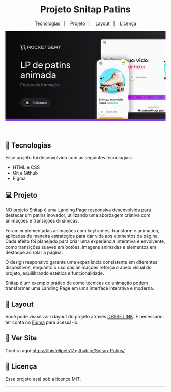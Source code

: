 <h1 align="center"> Projeto Snitap Patins </h1>

<p align="center">
</p>

<p align="center">
  <a href="#-tecnologias">Tecnologias</a>&nbsp;&nbsp;&nbsp;|&nbsp;&nbsp;&nbsp;
  <a href="#-projeto">Projeto</a>&nbsp;&nbsp;&nbsp;|&nbsp;&nbsp;&nbsp;
  <a href="#-layout">Layout</a>&nbsp;&nbsp;&nbsp;|&nbsp;&nbsp;&nbsp;
  <a href="#memo-licença">Licença</a>
</p>

<p align="center">
  <img alt="projeto DevLinks" src="./assets/Thumbnail-projeto.png">
</p>

<br>

## 🚀 Tecnologias

Esse projeto foi desenvolvido com as seguintes tecnologias:

- HTML e CSS
- Git e Github
- Figma

## 💻 Projeto

NO projeto Snitap é uma Landing Page responsiva desenvolvida para destacar um patins inovador, utilizando uma abordagem criativa com animações e transições dinâmicas.

Foram implementadas animações com keyframes, transform e animation, aplicadas de maneira estratégica para dar vida aos elementos da página. Cada efeito foi planejado para criar uma experiência interativa e envolvente, como transições suaves em botões, imagens animadas e elementos em destaque ao rolar a página.

O design responsivo garante uma experiência consistente em diferentes dispositivos, enquanto o uso das animações reforça o apelo visual do projeto, equilibrando estética e funcionalidade.

Snitap é um exemplo prático de como técnicas de animação podem transformar uma Landing Page em uma interface interativa e moderna.

## 🔖 Layout

Você pode visualizar o layout do projeto através [DESSE LINK](<https://www.figma.com/design/LXYq1iBnnOqxKSEdfWTEt4/LP-de-patins-animada-(Community)?m=auto&t=9j6XVdr3mRSktHCh-6>). É necessário ter conta no [Figma](https://figma.com) para acessá-lo.

## 🌌 Ver Site

Confira aqui:https://luisfelipets17.github.io/Snitap-Patins/

## 📝 Licença

Esse projeto está sob a licença MIT.

---
